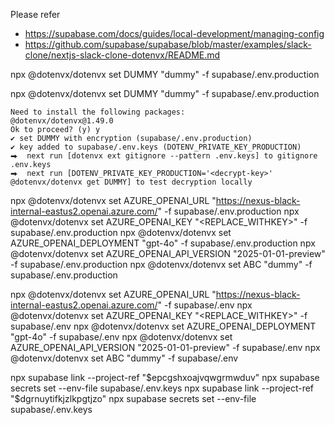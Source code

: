 Please refer 
 - https://supabase.com/docs/guides/local-development/managing-config
 - https://github.com/supabase/supabase/blob/master/examples/slack-clone/nextjs-slack-clone-dotenvx/README.md


npx @dotenvx/dotenvx set DUMMY "dummy" -f supabase/.env.production


npx @dotenvx/dotenvx set DUMMY "dummy" -f supabase/.env.production

    Need to install the following packages:
    @dotenvx/dotenvx@1.49.0
    Ok to proceed? (y) y
    ✔ set DUMMY with encryption (supabase/.env.production)
    ✔ key added to supabase/.env.keys (DOTENV_PRIVATE_KEY_PRODUCTION)
    ⮕  next run [dotenvx ext gitignore --pattern .env.keys] to gitignore .env.keys
    ⮕  next run [DOTENV_PRIVATE_KEY_PRODUCTION='<decrypt-key>' @dotenvx/dotenvx get DUMMY] to test decryption locally



npx @dotenvx/dotenvx set AZURE_OPENAI_URL "https://nexus-black-internal-eastus2.openai.azure.com/" -f supabase/.env.production
npx @dotenvx/dotenvx set AZURE_OPENAI_KEY "<REPLACE_WITHKEY>" -f supabase/.env.production
npx @dotenvx/dotenvx set AZURE_OPENAI_DEPLOYMENT "gpt-4o" -f supabase/.env.production
npx @dotenvx/dotenvx set AZURE_OPENAI_API_VERSION "2025-01-01-preview" -f supabase/.env.production
npx @dotenvx/dotenvx set ABC "dummy" -f supabase/.env.production


npx @dotenvx/dotenvx set AZURE_OPENAI_URL "https://nexus-black-internal-eastus2.openai.azure.com/" -f supabase/.env
npx @dotenvx/dotenvx set AZURE_OPENAI_KEY "<REPLACE_WITHKEY>" -f supabase/.env
npx @dotenvx/dotenvx set AZURE_OPENAI_DEPLOYMENT "gpt-4o" -f supabase/.env
npx @dotenvx/dotenvx set AZURE_OPENAI_API_VERSION "2025-01-01-preview" -f supabase/.env
npx @dotenvx/dotenvx set ABC "dummy" -f supabase/.env



npx supabase link --project-ref "$epcgshxoajvqwgrmwduv"
npx supabase secrets set --env-file supabase/.env.keys
npx supabase link --project-ref "$dgrnuytifkjzlkpgtjzo"
npx supabase secrets set --env-file supabase/.env.keys
